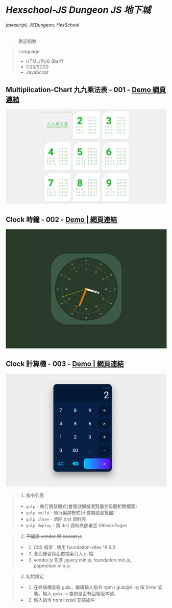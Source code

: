 # _Hexschool-JS Dungeon JS 地下城_

###### javascript, JSDungeon, HexSchool

> 歡迎指教

> Language
>
> -   HTML/PUG (Barf!
> -   CSS/SCSS
> -   JavaScript

## Multiplication-Chart 九九乘法表 - 001 - <a href="https://kevinshu1995.github.io/hex_jsDungeon/jsDun-001.html" target="_blank">Demo 網頁連結</a>

![demo](https://raw.githubusercontent.com/kevinshu1995/hex_jsDungeon/gh-pages/assets/images/cover001.jpg)

## Clock 時鐘 - 002 - <a href="https://kevinshu1995.github.io/hex_jsDungeon/jsDun-002.html" target="_blank">Demo | 網頁連結</a>

![demo](https://raw.githubusercontent.com/kevinshu1995/hex_jsDungeon/gh-pages/assets/images/cover002.jpg)

## Clock 計算機 - 003 - <a href="https://kevinshu1995.github.io/hex_jsDungeon/jsDun-003.html" target="_blank">Demo | 網頁連結</a>

![demo](https://raw.githubusercontent.com/kevinshu1995/hex_jsDungeon/gh-pages/assets/images/cover003.jpg)

> 1. 指令列表
>
> -   `gulp` - 執行開發模式(會開啟模擬瀏覽器並監聽相關檔案)
> -   `gulp build` - 執行編譯模式(不會開啟瀏覽器)
> -   `gulp clean` - 清除 dist 資料夾
> -   `gulp deploy` - 將 dist 資料夾部署至 GitHub Pages
>     <br>

> 2. ~~不編譯 vendor 與 concat js~~
>
> -   1. CSS 框架 : 使用 foundation-sites ^6.6.3
> -   2. 各別練習頁面依檔案引入.js 檔
> -   3. vendor.js 包含 jquery.min.js, foundation.min.js, popmotion.min.js

> 3. 初始設定
>
> -   1. 在終端機安裝 gulp，繼續輸入指令 npm i gulp@4 -g 按 Enter 安裝，輸入 gulp -v 查詢是否有回報版本號。
> -   2. 輸入指令 npm install 安裝插件
